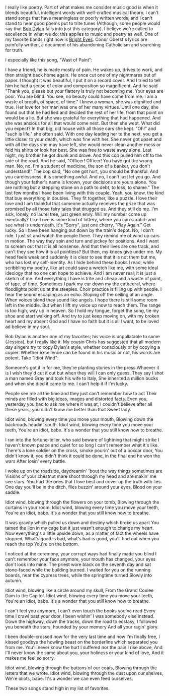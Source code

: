 I really like poetry.  Part of what makes me consider music good is when it blends beautiful, intelligent words with well-crafted musical theory.  I can't stand songs that have meaningless or poorly written words, and I can't stand to hear good poems put to trite tunes (Although, some people would say that <a href="http://bobdylan.com">Bob Dylan</a> falls into just this category).  I believe we're called to excellence in what we do; this applies to music and poetry as well. One of my favorite bands right now is <a href="http://www.saddle-creek.com/bands/brighteyes/">Bright Eyes</a>.  Conor Oberst's lyrics are painfully written, a document of his abandoning Catholicism and searching for truth.

I especially like this song, "Wast of Paint":

I have a friend, he is made mostly of pain. He wakes up, drives to work,
and then straight back home again. He once cut one of my nightmares out of paper.
I thought it was beautiful, I put it on a record cover.
And I tried to tell him he had a sense of color and composition so magnificent.
And he said "Thank you, please but your flattery is truly not becoming me.
Your eyes are poor. You are blind. You see, no beauty could have come from me.
I am a waste of breath, of space, of time."
I knew a woman, she was dignified and true. Her love for her man was one of her many virtues.
Until one day, she found out that he had lied and decided the rest of her life,
from that point on would be a lie. But she was grateful for everything that had happened.
And she was anxious for all that would come next. But then she wept.
What did you expect? In that big, old house with all those cars she kept.
"Oh!" and "such is life," she often said. With one day leading her to the next,
you get a little closer to your death, which was fine with her.
She never got upset and with all the days she may have left,
she would never clean another mess or fold his shirts or look her best.
She was free to waste away alone.
Last night, my brother he got drunk and drove. And this cop pulled him off to the side of the road.
And he said, "Officer! Officer! You have got the wrong man.
No, no, I'm a student of medicine, the son of a banker, you don't understand!"
The cop said, "No one got hurt, you should be thankful. And you carelessness,
it is something awful. And no, I can't just let you go. And though your father's name is known,
your decisions are yours alone. You are nothing but a stepping stone
on a path to debt, to loss, to shame."
The last few months I have been living with this couple.
Yeah, you know, the kind that buy everything in doubles. They fit together, like a puzzle.
I love their love and I am thankful that someone actually
receives the prize that was promised by all those fairy tales that drugged us.
And they still do me. I'm sick, lonely, no laurel tree, just green envy.
Will my number come up eventually? Like Love is some kind of lottery,
where you can scratch and see what is underneath. It's "Sorry",
just one cherry, "Play Again." Get lucky.
So I have been hanging out down by the train's depot. No, I don't ride.
I just sit and watch the people there. They remind me of wind up cars in motion.
The way they spin and turn and jockey for positions.
And I want to scream out that it is all nonsense.
And that their lives are one track, and can't they see how it is all pointless?
But then, my knees give under me. My head feels weak and
suddenly it is clear to see that it is not them but me, who has lost my self-identity.
As I hide behind these books I read, while scribbling my poetry,
like art could save a wretch like me, with some ideal ideology that no one can hope to achieve.
And I am never real; it is just a sketch of me.
And everything I have is trite and cheap and a waste of paint, of tape, of time.
Sometimes I park my car down my the cathedral, where floodlights point up at the steeples.
Choir practice is filling up with people. I hear the sound escaping as an echo.
Sloping off the ceiling at an angle. When voices blend they sound like angels.
I hope there is still some room left in the middle.
But when I lift my voice up now to reach them. The range is too high, way up in heaven.
So I hold my tongue, forget the song, tie my shoe and start walking off.
And try to just keep moving on, with my broken heart and my absent God
and I have no faith but it is all I want, to be loved ad believe in my soul.


Bob Dylan is another one of my favorites; his voice is unpallatable to some (Jessica), but I really like it.  My cousin Chris has suggested that all modern day singers try to copy Dylan's style, whether consciously or by copying a copier.  Whether excellence can be found in his music or not, his words are potent.  Take "Idiot Wind":

	
Someone's got it in for me, they're planting stories in the press
Whoever it is I wish they'd cut it out but when they will I can only guess.
They say I shot a man named Gray and took his wife to Italy,
She inherited a million bucks and when she died it came to me.
I can't help it if I'm lucky.

People see me all the time and they just can't remember how to act
Their minds are filled with big ideas, images and distorted facts.
Even you, yesterday you had to ask me where it was at,
I couldn't believe after all these years, you didn't know me better than that
Sweet lady.

Idiot wind, blowing every time you move your mouth,
Blowing down the backroads headin' south.
Idiot wind, blowing every time you move your teeth,
You're an idiot, babe.
It's a wonder that you still know how to breathe.

I ran into the fortune-teller, who said beware of lightning that might strike
I haven't known peace and quiet for so long I can't remember what it's like.
There's a lone soldier on the cross, smoke pourin' out of a boxcar door,
You didn't know it, you didn't think it could be done, in the final end he won the wars
After losin' every battle.

I woke up on the roadside, daydreamin' 'bout the way things sometimes are
Visions of your chestnut mare shoot through my head and are makin' me see stars.
You hurt the ones that I love best and cover up the truth with lies.
One day you'll be in the ditch, flies buzzin' around your eyes,
Blood on your saddle.

Idiot wind, blowing through the flowers on your tomb,
Blowing through the curtains in your room.
Idiot wind, blowing every time you move your teeth,
You're an idiot, babe.
It's a wonder that you still know how to breathe.

It was gravity which pulled us down and destiny which broke us apart
You tamed the lion in my cage but it just wasn't enough to change my heart.
Now everything's a little upside down, as a matter of fact the wheels have stopped,
What's good is bad, what's bad is good, you'll find out when you reach the top
You're on the bottom.

I noticed at the ceremony, your corrupt ways had finally made you blind
I can't remember your face anymore, your mouth has changed, your eyes
don't look into mine.
The priest wore black on the seventh day and sat stone-faced while the building
burned.
I waited for you on the running boards, near the cypress trees, while the springtime
turned Slowly into autumn.

Idiot wind, blowing like a circle around my skull,
From the Grand Coulee Dam to the Capitol.
Idiot wind, blowing every time you move your teeth,
You're an idiot, babe.
It's a wonder that you still know how to breathe.

I can't feel you anymore, I can't even touch the books you've read
Every time I crawl past your door, I been wishin' I was somebody else instead.
Down the highway, down the tracks, down the road to ecstasy,
I followed you beneath the stars, hounded by your memory
And all your ragin' glory.

I been double-crossed now for the very last time and now I'm finally free,
I kissed goodbye the howling beast on the borderline which separated you from me.
You'll never know the hurt I suffered nor the pain I rise above,
And I'll never know the same about you, your holiness or your kind of love,
And it makes me feel so sorry.

Idiot wind, blowing through the buttons of our coats,
Blowing through the letters that we wrote.
Idiot wind, blowing through the dust upon our shelves,
We're idiots, babe.
It's a wonder we can even feed ourselves.


These two songs stand high in my list of favorites.